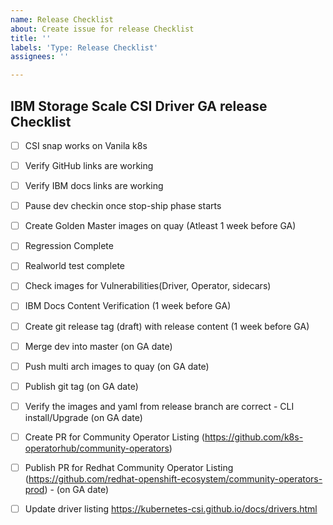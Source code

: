 ```yaml
---
name: Release Checklist
about: Create issue for release Checklist
title: ''
labels: 'Type: Release Checklist'
assignees: ''

---
```



## IBM Storage Scale CSI Driver GA release Checklist
- [ ]  CSI snap works on Vanila k8s
- [ ]  Verify GitHub links are working
- [ ]  Verify IBM docs links are working 
- [ ]  Pause dev checkin once stop-ship phase starts
- [ ]  Create Golden Master images on quay (Atleast 1 week before GA) 
- [ ]  Regression Complete 
- [ ]  Realworld test complete 
- [ ]  Check images for Vulnerabilities(Driver, Operator, sidecars) 
- [ ]  IBM Docs Content Verification (1 week before GA) 
- [ ]  Create git release tag (draft) with release content (1 week before GA)
- [ ]  Merge dev into master (on GA date) 
- [ ]  Push multi arch images to quay (on GA date)
- [ ]  Publish git tag (on GA date) 
- [ ]  Verify the images and yaml from release branch are correct - CLI install/Upgrade (on GA date)
- [ ]  Create PR for Community Operator Listing (https://github.com/k8s-operatorhub/community-operators)
- [ ]  Publish PR for Redhat Community Operator Listing (https://github.com/redhat-openshift-ecosystem/community-operators-prod) - (on GA date)
- [ ]  Update driver listing https://kubernetes-csi.github.io/docs/drivers.html



